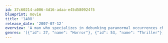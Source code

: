 ```yaml
---
id: 37c60214-a006-4d16-adaa-e45d580924f5
blueprint: movie
title: '1408'
release_date: '2007-07-12'
overview: 'A man who specializes in debunking paranormal occurrences checks into the fabled room 1408 in the Dolphin Hotel. Soon after settling in, he confronts genuine terror.'
genres: '[{"id": 27, "name": "Horror"}, {"id": 53, "name": "Thriller"}]'
---
```

